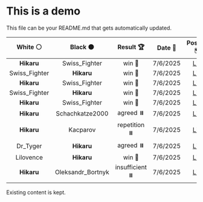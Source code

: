# This is a demo

This file can be your README.md that gets automatically updated.

<!--START_SECTION:chessStats-->
<!-- Automatically generated with https://github.com/Balastrong/chess-stats-action -->

| White ⚪ | Black ⚫ | Result 🏆 | Date 📅 | Position 🗺️ |
|:---:|:---:|:---:|:---:|:---:|
| **Hikaru** | Swiss_Fighter | win 🥇 | 7/6/2025 | <a href="http://www.ee.unb.ca/cgi-bin/tervo/fen.pl?select=8/8/8/p4R2/1kb5/4PP2/pK4P1/8 b - - 0 50">Link</a> |
| Swiss_Fighter | **Hikaru** | win 🥇 | 7/6/2025 | <a href="http://www.ee.unb.ca/cgi-bin/tervo/fen.pl?select=4r3/pp2qpk1/2pR2p1/P2np3/2N5/2P3QP/2P2P2/6K1 w - - 6 31">Link</a> |
| **Hikaru** | Swiss_Fighter | win 🥇 | 7/6/2025 | <a href="http://www.ee.unb.ca/cgi-bin/tervo/fen.pl?select=5qk1/p2Q2bp/1p1P2pn/1B2p3/3rN3/1P5P/P4PP1/2R3K1 b - - 2 26">Link</a> |
| Swiss_Fighter | **Hikaru** | win 🥇 | 7/6/2025 | <a href="http://www.ee.unb.ca/cgi-bin/tervo/fen.pl?select=8/3n1k1p/p5pP/2Bb4/1P4P1/5P2/r2NBK2/8 w - - 4 47">Link</a> |
| **Hikaru** | Swiss_Fighter | win 🥇 | 7/6/2025 | <a href="http://www.ee.unb.ca/cgi-bin/tervo/fen.pl?select=5nk1/4b1p1/1p6/2ppPp1q/pP1P4/P1P1B3/6K1/3Q2R1 b - - 1 37">Link</a> |
| **Hikaru** | Schachkatze2000 | agreed ⏸️ | 7/6/2025 | <a href="http://www.ee.unb.ca/cgi-bin/tervo/fen.pl?select=3r2k1/pp1rbppp/4p3/2B5/4P3/3P1P1P/PP2R1K1/4R3 b - - 0 24">Link</a> |
| **Hikaru** | Kacparov | repetition ⏸️ | 7/6/2025 | <a href="http://www.ee.unb.ca/cgi-bin/tervo/fen.pl?select=Q3Rbk1/p4qp1/1p5p/2p5/2P4N/3P2P1/5rKP/8 w - - 18 43">Link</a> |
| Dr_Tyger | **Hikaru** | agreed ⏸️ | 7/6/2025 | <a href="http://www.ee.unb.ca/cgi-bin/tervo/fen.pl?select=2rqr1k1/1b1n2bp/p2P1pp1/1pn1p3/2p1P3/P1N1BN1P/1PB1RPP1/3QR1K1 w - - 1 24">Link</a> |
| Lilovence | **Hikaru** | win 🥇 | 7/6/2025 | <a href="http://www.ee.unb.ca/cgi-bin/tervo/fen.pl?select=5rk1/p3p1bp/6p1/2pP4/6P1/4B3/Pr2RPP1/n6K w - - 0 22">Link</a> |
| **Hikaru** | Oleksandr_Bortnyk | insufficient ⏸️ | 7/6/2025 | <a href="http://www.ee.unb.ca/cgi-bin/tervo/fen.pl?select=3N4/8/8/2K5/8/3k4/8/8 b - - 0 69">Link</a> |

<!--END_SECTION:chessStats-->

Existing content is kept.
